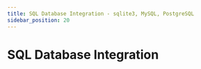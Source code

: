 ```yaml
---
title: SQL Database Integration - sqlite3, MySQL, PostgreSQL
sidebar_position: 20
---
```


# SQL Database Integration

